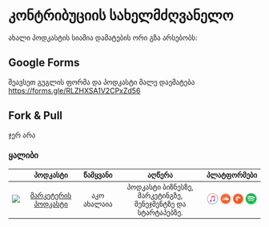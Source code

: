 # კონტრიბუციის სახელმძღვანელო
ახალი პოდკასტის სიაშია დამატების ორი გზა არსებობს:

## Google Forms
შეავსეთ გუგლის ფორმა და პოდკასტი მალე დაემატება
https://forms.gle/RLZHXSA1V2CPxZd56


## Fork & Pull
ჯერ არა


### ყალიბი
|   | პოდკასტი    |  წამყვანი |     აღწერა |   პლატფორმები             |
|---|:-----------:|:--------:|:----------:|:---------------------------:|
| <img src="https://img.marketer.ge/2015/06/579183_381725635240587_129031775_n.png" width=80> | [მარკეტერის პოდკასტი](https://anchor.fm/marketerge/episodes/--e4mhpt) | აკო ახალაია | პოდკასტი ბიზნესზე, მარკეტინგზე, მენეჯმენტზე და სტარტაპებზე. | [<img src="assets/itunes.png" height=22>](http://itunes.com) [<img src="assets/soundcloud.png" height=22>](https://soundcloud.com/marketerge/tccawxoobg9d)  [<img src="assets/pocketcasts.png" height=22>](https://pca.st/tw49)  [<img src="assets/spotify.png" height=22>](https://open.spotify.com/show/46mwLcPYKqjnQduVukWHNp) |
